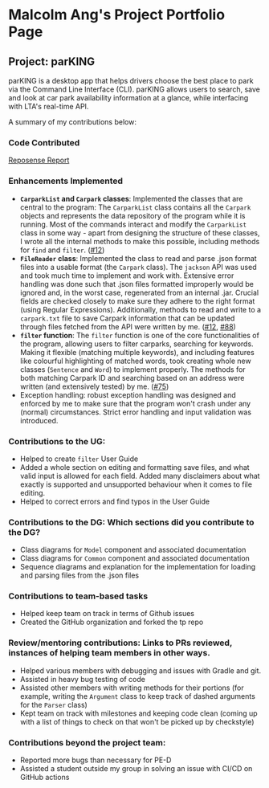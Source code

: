 # Malcolm Ang's Project Portfolio Page

## Project: parKING

parKING is a desktop app that helps drivers choose the best place to park via the Command Line Interface (CLI).
parKING allows users to search, save and look at car park availability information at a glance, while interfacing with
LTA's real-time API.

A summary of my contributions below:

### Code Contributed
[Reposense Report](https://nus-cs2113-ay2223s1.github.io/tp-dashboard/?search=malcolmang&breakdown=true&sort=groupTitle&sortWithin=title&since=2022-09-16&timeframe=commit&mergegroup=&groupSelect=groupByRepos&checkedFileTypes=docs~functional-code~test-code~other&tabOpen=true&tabType=authorship&tabAuthor=malcolmang&tabRepo=AY2223S1-CS2113-T17-4%2Ftp%5Bmaster%5D&authorshipIsMergeGroup=false&authorshipFileTypes=docs~functional-code~test-code~other&authorshipIsBinaryFileTypeChecked=false&authorshipIsIgnoredFilesChecked=false)
### Enhancements Implemented

- **`CarparkList` and `Carpark` classes**: Implemented the classes that are central to the program: The `CarparkList` class contains all the `Carpark` objects and represents the data repository of the program while it is running. Most of the commands interact and modify the `CarparkList` class in some way - apart from designing the structure of these classes, I wrote all the internal methods to make this possible, including methods for `find` and `filter`. ([#12](https://github.com/AY2223S1-CS2113-T17-4/tp/pull/12))
- **`FileReader` class**: Implemented the class to read and parse .json format files into a usable format (the `Carpark` class). The `jackson` API was used and took much time to implement and work with. Extensive error handling was done such that .json files formatted improperly would be ignored and, in the worst case, regenerated from an internal .jar. Crucial fields are checked closely to make sure they adhere to the right format (using Regular Expressions). Additionally, methods to read and write to a `carpark.txt` file to save Carpark information that can be updated through files fetched from the API were written by me. ([#12](https://github.com/AY2223S1-CS2113-T17-4/tp/pull/12), [#88](https://github.com/AY2223S1-CS2113-T17-4/tp/pull/88))
- **`filter` function**: The `filter` function is one of the core functionalities of the program, allowing users to filter carparks, searching for keywords. Making it flexible (matching multiple keywords), and including features like colourful highlighting of matched words, took creating whole new classes (`Sentence` and `Word`) to implement properly. The methods for both matching Carpark ID and searching based on an address were written (and extensively tested) by me. ([#75](https://github.com/AY2223S1-CS2113-T17-4/tp/pull/75))
- Exception handling: robust exception handling was designed and enforced by me to make sure that the program won't crash under any (normal) circumstances. Strict error handling and input validation was introduced.

### Contributions to the UG: 
- Helped to create `filter` User Guide
- Added a whole section on editing and formatting save files, and what valid input is allowed for each field. Added many disclaimers about what exactly is supported and unsupported behaviour when it comes to file editing.
- Helped to correct errors and find typos in the User Guide

### Contributions to the DG: Which sections did you contribute to the DG? 

- Class diagrams for `Model` component and associated documentation 
- Class diagrams for `Common` component and associated documentation
- Sequence diagrams and explanation for the implementation for loading and parsing files from the .json files

### Contributions to team-based tasks

- Helped keep team on track in terms of Github issues
- Created the GitHub organization and forked the tp repo

### Review/mentoring contributions: Links to PRs reviewed, instances of helping team members in other ways.

- Helped various members with debugging and issues with Gradle and git. 
- Assisted in heavy bug testing of code
- Assisted other members with writing methods for their portions (for example, writing the `Argument` class to keep track of dashed arguments for the `Parser` class)
- Kept team on track with milestones and keeping code clean (coming up with a list of things to check on that won't be picked up by checkstyle)

### Contributions beyond the project team:

- Reported more bugs than necessary for PE-D
- Assisted a student outside my group in solving an issue with CI/CD on GitHub actions

